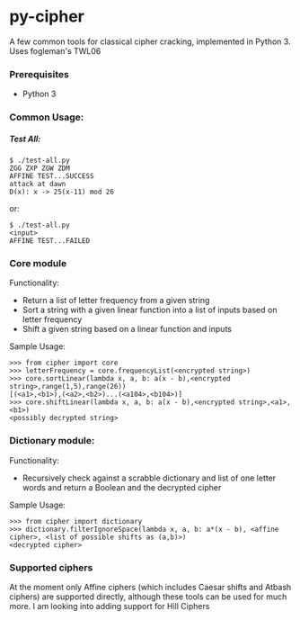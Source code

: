 # py-cipher
A few common tools for classical cipher cracking, implemented in Python 3. Uses fogleman's TWL06

### Prerequisites

- Python 3

### Common Usage:

##### Test All:
    $ ./test-all.py
    ZGG ZXP ZGW ZDM
    AFFINE TEST...SUCCESS
    attack at dawn
    D(x): x -> 25(x-11) mod 26
    
or:
    
    $ ./test-all.py
    <input>
    AFFINE TEST...FAILED

### Core module

Functionality:

- Return a list of letter frequency from a given string
- Sort a string with a given linear function into a list of inputs based on letter frequency
- Shift a given string based on a linear function and inputs

Sample Usage:

    >>> from cipher import core
    >>> letterFrequency = core.frequencyList(<encrypted string>)
    >>> core.sortLinear(lambda x, a, b: a(x - b),<encrypted string>,range(1,5),range(26))
    [(<a1>,<b1>),(<a2>,<b2>)...(<a104>,<b104>)]
    >>> core.shiftLinear(lambda x, a, b: a(x - b),<encrypted string>,<a1>,<b1>)
    <possibly decrypted string>

### Dictionary module:

Functionality:

- Recursively check against a scrabble dictionary and list of one letter words and return a Boolean and the decrypted cipher

Sample Usage:

    >>> from cipher import dictionary
    >>> dictionary.filterIgnoreSpace(lambda x, a, b: a*(x - b), <affine cipher>, <list of possible shifts as (a,b)>)
    <decrypted cipher>

### Supported ciphers

At the moment only Affine ciphers (which includes Caesar shifts and Atbash ciphers) are supported directly, although these tools can be used for much more.
I am looking into adding support for Hill Ciphers

